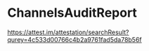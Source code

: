 # ChannelsAuditReport
https://attest.im/attestation/searchResult?qurey=4c533d00766c4b2a9761fad5da78b56f
